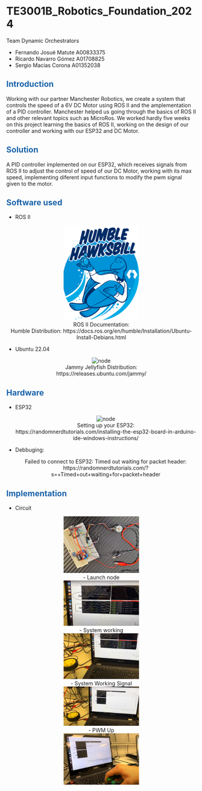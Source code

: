 # TE3001B_Robotics_Foundation_2024
  
Team Dynamic Orchestrators
  - Fernando Josué Matute A00833375
  - Ricardo Navarro Gómez A01708825
  - Sergio Macias Corona A01352038

## <span style="color: rgb(26, 99, 169);">**Introduction**</span>
Working with our partner Manchester Robotics, we create a system that controls the speed of a 6V DC Motor using ROS II and the amplementation of a PID controller. Manchester helped us going through the basics of ROS II and other relevant topics such as MicroRos. We worked hardly five weeks on this project learning the basics of ROS II, working on the design of our controller and working with our ESP32 and DC Motor.

## <span style="color: rgb(26, 99, 169);">**Solution**</span>
A PID controller implemented on our ESP32, which receives signals from ROS II to adjust the control of speed of our DC Motor, working with its max speed, implementing diferent input functions to modify the pwm signal given to the motor.

## <span style="color: rgb(26, 99, 169);">**Software used**</span>
  - ROS II
  <p style="text-align: center;">
  <img src="images/humble" alt="node" style="width:200px;"/>
  <br />
  ROS II Documentation:
  <br />
  Humble Distribution: https://docs.ros.org/en/humble/Installation/Ubuntu-Install-Debians.html
  </p>
  
  - Ubuntu 22.04
  <p style="text-align: center;">
  <img src="images/jammy.jpeg" alt="node" style="width:200px;"/>
  <br />
  Jammy Jellyfish Distribution:
  <br />
  https://releases.ubuntu.com/jammy/
  </p>
  
  
## <span style="color: rgb(26, 99, 169);">**Hardware**</span>
- ESP32
  <p style="text-align: center;">
  <img src="images/esp32.jpeg" alt="node" style="width:200px;"/>
  <br />
  Setting up your ESP32:
  <br />
  https://randomnerdtutorials.com/installing-the-esp32-board-in-arduino-ide-windows-instructions/
  </p>
  
- Debbuging:
  <p style="text-align: center;">
  Failed to connect to ESP32: Timed out waiting for packet header:
  <br />
  https://randomnerdtutorials.com/?s=+Timed+out+waiting+for+packet+header
  </p>
## <span style="color: rgb(26, 99, 169);">**Implementation**</span>
  - Circuit
  <p style="text-align: center;">
  <img src="images/chall3.jpeg" alt="node" style="width:200px;"/>
  <br />
  - Launch node
  <br />
  <img src="images/launch_nodes.png" alt="node" style="width:200px;"/>
  <br />
  - System working
  <br />
  <img src="images/working1.png" alt="node" style="width:200px;"/>
  <br />
  - System Working Signal
  <br />
  <img src="images/working2.png" alt="node" style="width:200px;"/>
  <br />
  - PWM Up
  <br />
  <img src="images/pwm_up.png" alt="node" style="width:200px;"/>
  </p>
